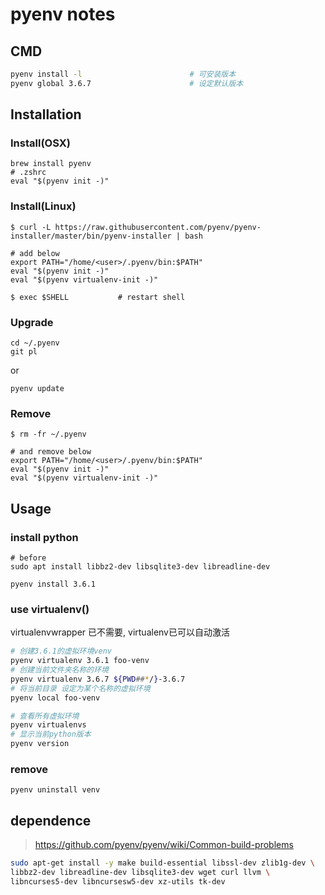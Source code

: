 pyenv notes
===========

CMD
---

``` sh
pyenv install -l                        # 可安装版本
pyenv global 3.6.7                      # 设定默认版本
```

Installation
------------

### Install(OSX)

    brew install pyenv
    # .zshrc
    eval "$(pyenv init -)"

### Install(Linux)

    $ curl -L https://raw.githubusercontent.com/pyenv/pyenv-installer/master/bin/pyenv-installer | bash

    # add below
    export PATH="/home/<user>/.pyenv/bin:$PATH"
    eval "$(pyenv init -)"
    eval "$(pyenv virtualenv-init -)"

    $ exec $SHELL           # restart shell

### Upgrade

    cd ~/.pyenv
    git pl

or

    pyenv update

### Remove

    $ rm -fr ~/.pyenv

    # and remove below
    export PATH="/home/<user>/.pyenv/bin:$PATH"
    eval "$(pyenv init -)"
    eval "$(pyenv virtualenv-init -)"

Usage
-----

### install python

    # before
    sudo apt install libbz2-dev libsqlite3-dev libreadline-dev

    pyenv install 3.6.1

### use virtualenv()

virtualenvwrapper 已不需要, virtualenv已可以自动激活

``` sh
# 创建3.6.1的虚拟环境venv
pyenv virtualenv 3.6.1 foo-venv
# 创建当前文件夹名称的环境
pyenv virtualenv 3.6.7 ${PWD##*/}-3.6.7
# 将当前目录 设定为某个名称的虚拟环境
pyenv local foo-venv

# 查看所有虚拟环境
pyenv virtualenvs
# 显示当前python版本
pyenv version
```

### remove

    pyenv uninstall venv

dependence
----------

> <https://github.com/pyenv/pyenv/wiki/Common-build-problems>

``` sh
sudo apt-get install -y make build-essential libssl-dev zlib1g-dev \
libbz2-dev libreadline-dev libsqlite3-dev wget curl llvm \
libncurses5-dev libncursesw5-dev xz-utils tk-dev
```
